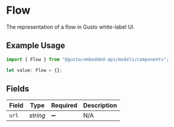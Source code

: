 # Flow

The representation of a flow in Gusto white-label UI.

## Example Usage

```typescript
import { Flow } from "@gusto/embedded-api/models/components";

let value: Flow = {};
```

## Fields

| Field              | Type               | Required           | Description        |
| ------------------ | ------------------ | ------------------ | ------------------ |
| `url`              | *string*           | :heavy_minus_sign: | N/A                |